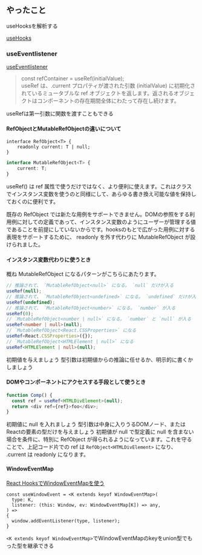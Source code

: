 ## やったこと

useHooksを解析する

[useHooks](https://usehooks-ts.com/)  


### useEventlistener
[useEventlistener](https://usehooks-ts.com/react-hook/use-event-listener)  

> const refContainer = useRef(initialValue);  
useRef は、.current プロパティが渡された引数 (initialValue) に初期化されているミュータブルな ref オブジェクトを返します。返されるオブジェクトはコンポーネントの存在期間全体にわたって存在し続けます。

useRefは第一引数に関数を渡すこともできる  

#### RefObjectとMutableRefObjectの違いについて

```tsx
interface RefObject<T> {
    readonly current: T | null;
}
```

```ts
interface MutableRefObject<T> {
    current: T;
}
```

useRef() は ref 属性で使うだけではなく、より便利に使えます。これはクラスでインスタンス変数を使うのと同様にして、あらゆる書き換え可能な値を保持しておくのに便利です。

既存の RefObject では新たな用例をサポートできません。DOMの参照をする利用例に対しての定義であって、インスタンス変数のようにユーザーが管理する値であることを前提にしていないからです。hooksのもとで広がった用例に対する表現をサポートするために、 readonly を外す代わりに MutableRefObject が設けられました。

#### インスタンス変数代わりに使うとき
概ね MutableRefObject になるパターンがこちらにあたります。

```ts
// 推論されて、 `MutableRefObject<null>` になる。 `null` だけが入る
useRef(null);
// 推論されて、 `MutableRefObject<undefined>` になる。 `undefined` だけが入る
useRef(undefined);
// 推論されて、 `MutableRefObject<number>` になる。 `number` が入る
useRef(0);
// `MutableRefObject<number | null>` になる。 `number` と `null` が入る
useRef<number | null>(null);
// `MutableRefObject<React.CSSProperties>` になる
useRef<React.CSSProperties>({});
// `MutableRefObject<HTMLElement | null>` になる
useRef<HTMLElement | null>(null);
```

初期値を与えましょう
型引数は初期値からの推論に任せるか、明示的に書くかしましょう

#### DOMやコンポーネントにアクセスする手段として使うとき

```ts
function Comp() {
  const ref = useRef<HTMLDivElement>(null);
  return <div ref={ref}>foo</div>;
}
```

初期値に null を入れましょう
型引数は中身に入りうるDOMノード、またはReactの要素の型だけを与えましょう
初期値が null で型定義に null を含まない場合を条件に、特別に RefObject が得られるようになっています。これを守ることで、上記コード片での ref は `RefObject<HTMLDivElement>` になり、 .current は readonly になります。


#### WindowEventMap
[React HooksでWindowEventMapを使う](https://zenn.dev/tera_ny/articles/246b1d9024ff6a)  

```tsx
const useWindowEvent = <K extends keyof WindowEventMap>(
  type: K,
  listener: (this: Window, ev: WindowEventMap[K]) => any,
) =>
{
  window.addEventListener(type, listener);
}
```

`<K extends keyof WindowEventMap>`でWindowEventMapのkeyをunion型でもった型を継承できる  











